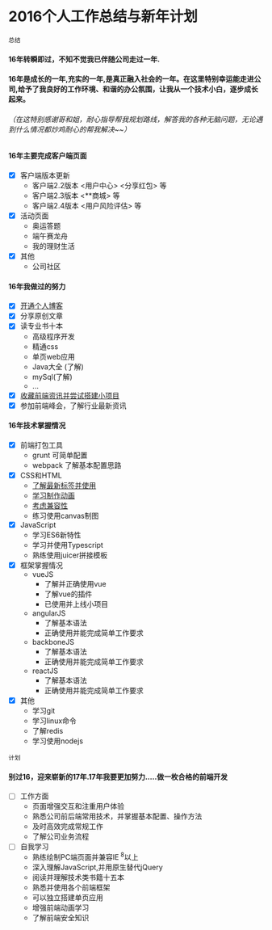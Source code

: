# 2016个人工作总结与新年计划
`总结`
####     16年转瞬即过，不知不觉我已伴随公司走过一年.
####     16年是成长的一年,充实的一年,是真正融入社会的一年。在这里特别幸运能走进公司,给予了我良好的工作环境、和谐的办公氛围，让我从一个技术小白，逐步成长起来。
######     （在这特别感谢*哥和*姐，耐心指导帮我规划路线，解答我的各种无脑问题，无论遇到什么情况都炒鸡耐心的帮我解决~~）

#### 16年主要完成客户端页面

- [x] 客户端版本更新
	- 客户端2.2版本     <用户中心> <分享红包> 等
	- 客户端2.3版本    <**商城> 等
	- 客户端2.4版本    <用户风险评估> 等
- [x] 活动页面
	- 奥运答题
	- 端午赛龙舟
	- 我的理财生活
- [x] 其他
    - 公司社区

#### 16年我做过的努力
- [x] [开通个人博客](www.xieyuxuan.com)
- [x] 分享原创文章
- [x] 读专业书十本
	- 高级程序开发
	- 精通css
	- 单页web应用
	- Java大全 (了解)
	- mySql(了解)
	- ...
- [x] [收藏前端资讯并尝试搭建小项目](https://github.com/Vera0707/huanhuashuixie)
- [x] 参加前端峰会，了解行业最新资讯

#### 16年技术掌握情况
- [x] 前端打包工具
	- grunt     可简单配置
	- webpack  了解基本配置思路
- [x] CSS和HTML
	- [了解最新标签并使用](http://www.qdfuns.com/notes/24824/244aad96c075815bbea968a3ba7688a6.html)
	- [学习制作动画](http://www.qdfuns.com/notes/24824/829724daa3fffe3cfcfc4e02344f4353.html)
	- [考虑兼容性](http://www.xieyuxuan.cc/2016/11/17/iosMoveEvent/)
	- 练习使用canvas制图
- [x] JavaScript
	- 学习ES6新特性
	- 学习并使用Typescript
	- 熟练使用juicer拼接模板
- [x] 框架掌握情况
	- vueJS
		+ 了解并正确使用vue
		+ 了解vue的插件
		+ 已使用并上线小项目
    - angularJS
		+ 了解基本语法
		+ 正确使用并能完成简单工作要求
	- backboneJS
	    + 了解基本语法
		+ 正确使用并能完成简单工作要求
    - reactJS
		+ 了解基本语法
		+ 正确使用并能完成简单工作要求
- [x] 其他
	- 学习git
	- 学习linux命令
	- 了解redis
	- 学习使用nodejs


`计划`
####     别过16，迎来崭新的17年.17年我要更加努力.....做一枚合格的前端开发
- [ ] 工作方面
   - 页面增强交互和注重用户体验
   - 熟悉公司前后端常用技术，并掌握基本配置、操作方法
   - 及时高效完成常规工作
   - 了解公司业务流程
- [ ] 自我学习
  - 熟练绘制PC端页面并兼容IE<sup> 8</sup>以上
  - 深入理解JavaScript,并用原生替代jQuery
  - 阅读并理解技术类书籍十五本
  - 熟悉并使用各个前端框架
  - 可以独立搭建单页应用
  - 增强前端动画学习
  - 了解前端安全知识